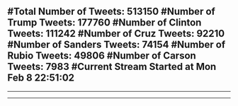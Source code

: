 #Total Number of Tweets: 513150 
#Number of Trump Tweets: 177760
#Number of Clinton Tweets: 111242
#Number of Cruz Tweets: 92210
#Number of Sanders Tweets: 74154
#Number of Rubio Tweets: 49806
#Number of Carson Tweets: 7983
#Current Stream Started at Mon Feb  8 22:51:02
---
---
---
